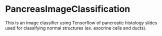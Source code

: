 # PancreasImageClassification
This is an image classifier using Tensorflow of pancreatic histology slides used for classifying normal structures (ex. exocrine cells and  ducts).
